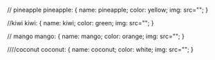 // pineapple
pineapple: {
    name: pineapple;
    color: yellow;
    img: src="";
}

//kiwi
kiwi: {
    name: kiwi;
    color: green;
    img: src="";
}

// mango
mango: {
    name: mango;
    color: orange;
    img: src="";
}

////coconut
coconut: {
    name: coconut;
    color: white;
    img: src="";
}

